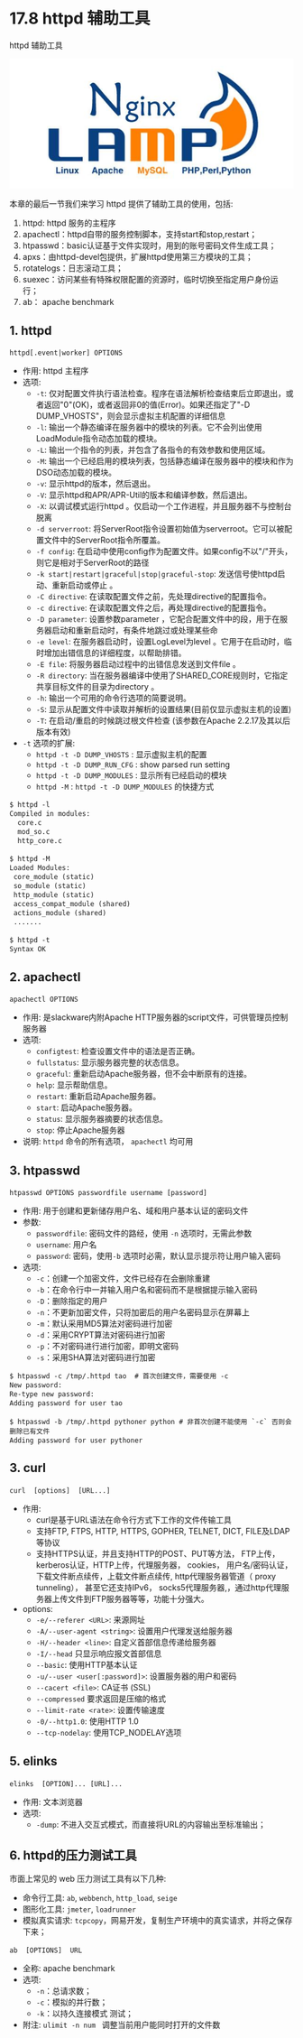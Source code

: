 # 17.8 httpd 辅助工具


httpd 辅助工具

![linux-mt](/images/linux_mt/linux_mt1.jpg)
<!-- more -->

本章的最后一节我们来学习 httpd 提供了辅助工具的使用，包括:
1. httpd: httpd 服务的主程序
2. apachectl：httpd自带的服务控制脚本，支持start和stop,restart；
1. htpasswd：basic认证基于文件实现时，用到的账号密码文件生成工具；
3. apxs：由httpd-devel包提供，扩展httpd使用第三方模块的工具；
4. rotatelogs：日志滚动工具；
5. suexec：访问某些有特殊权限配置的资源时，临时切换至指定用户身份运行；
6. ab： apache benchmark

## 1. httpd
`httpd[.event|worker] OPTIONS`
- 作用: httpd 主程序
- 选项:
	- `-t`: 仅对配置文件执行语法检查。程序在语法解析检查结束后立即退出，或者返回"0"(OK)，或者返回非0的值(Error)。如果还指定了"-D DUMP_VHOSTS"，则会显示虚拟主机配置的详细信息
	- `-l`: 输出一个静态编译在服务器中的模块的列表。它不会列出使用LoadModule指令动态加载的模块。
	- `-L`: 输出一个指令的列表，并包含了各指令的有效参数和使用区域。
	- `-M`: 输出一个已经启用的模块列表，包括静态编译在服务器中的模块和作为DSO动态加载的模块。
	- `-v`: 显示httpd的版本，然后退出。
	- `-V`: 显示httpd和APR/APR-Util的版本和编译参数，然后退出。
	- `-X`: 以调试模式运行httpd 。仅启动一个工作进程，并且服务器不与控制台脱离
	- `-d serverroot`: 将ServerRoot指令设置初始值为serverroot。它可以被配置文件中的ServerRoot指令所覆盖。
	- `-f config`: 在启动中使用config作为配置文件。如果config不以"/"开头，则它是相对于ServerRoot的路径
	- `-k start|restart|graceful|stop|graceful-stop`: 发送信号使httpd启动、重新启动或停止 。
	- `-C directive`: 在读取配置文件之前，先处理directive的配置指令。
	- `-c directive`: 在读取配置文件之后，再处理directive的配置指令。
	- `-D parameter`: 设置参数parameter ，它配合配置文件中的<IfDefine>段，用于在服务器启动和重新启动时，有条件地跳过或处理某些命
	- `-e level`: 在服务器启动时，设置LogLevel为level 。它用于在启动时，临时增加出错信息的详细程度，以帮助排错。
	- `-E file`: 将服务器启动过程中的出错信息发送到文件file 。
	- `-R directory`: 当在服务器编译中使用了SHARED_CORE规则时，它指定共享目标文件的目录为directory 。
	- `-h`: 输出一个可用的命令行选项的简要说明。
	- `-S`: 显示从配置文件中读取并解析的设置结果(目前仅显示虚拟主机的设置)
	- `-T`: 在启动/重启的时候跳过根文件检查 (该参数在Apache 2.2.17及其以后版本有效)
- `-t` 选项的扩展:
	- `httpd -t -D DUMP_VHOSTS` : 显示虚拟主机的配置
	- `httpd -t -D DUMP_RUN_CFG` : show parsed run setting
	- `httpd -t -D DUMP_MODULES` : 显示所有已经启动的模块
	- `httpd -M` : `httpd -t -D DUMP_MODULES` 的快捷方式

```
$ httpd -l
Compiled in modules:
  core.c
  mod_so.c
  http_core.c

$ httpd -M
Loaded Modules:
 core_module (static)
 so_module (static)
 http_module (static)
 access_compat_module (shared)
 actions_module (shared)
 .......

$ httpd -t
Syntax OK
```

## 2. apachectl
`apachectl OPTIONS`
- 作用: 是slackware内附Apache HTTP服务器的script文件，可供管理员控制服务器
- 选项:
	- `configtest`: 检查设置文件中的语法是否正确。
	- `fullstatus`: 显示服务器完整的状态信息。
	- `graceful`: 重新启动Apache服务器，但不会中断原有的连接。
	- `help`: 显示帮助信息。
	- `restart`: 重新启动Apache服务器。
	- `start`: 启动Apache服务器。
	- `status`: 显示服务器摘要的状态信息。
	- `stop`: 停止Apache服务器
- 说明: `httpd` 命令的所有选项， `apachectl` 均可用

## 3. htpasswd
`htpasswd OPTIONS passwordfile username [password]`
- 作用: 用于创建和更新储存用户名、域和用户基本认证的密码文件
- 参数:
	- `passwordfile`: 密码文件的路经，使用 `-n` 选项时，无需此参数
	- `username`: 用户名
	- `password`: 密码，使用`-b` 选项时必需，默认显示提示符让用户输入密码
- 选项:
	- `-c`：创建一个加密文件，文件已经存在会删除重建
	- `-b`：在命令行中一并输入用户名和密码而不是根据提示输入密码
	- `-D`：删除指定的用户
	- `-n`：不更新加密文件，只将加密后的用户名密码显示在屏幕上
	- `-m`：默认采用MD5算法对密码进行加密
	- `-d`：采用CRYPT算法对密码进行加密
	- `-p`：不对密码进行进行加密，即明文密码
	- `-s`：采用SHA算法对密码进行加密

```
$ htpasswd -c /tmp/.httpd tao  # 首次创建文件，需要使用 -c
New password:
Re-type new password:
Adding password for user tao

$ htpasswd -b /tmp/.httpd pythoner python # 非首次创建不能使用 `-c` 否则会删除已有文件
Adding password for user pythoner
```

## 3. curl
`curl  [options]  [URL...]`
- 作用:
    - curl是基于URL语法在命令行方式下工作的文件传输工具
    - 支持FTP, FTPS, HTTP, HTTPS, GOPHER, TELNET, DICT, FILE及LDAP等协议
    - 支持HTTPS认证，并且支持HTTP的POST、PUT等方法， FTP上传， kerberos认证，HTTP上传，代理服务器， cookies， 用户名/密码认证， 下载文件断点续传，上载文件断点续传, http代理服务器管道（ proxy tunneling）， 甚至它还支持IPv6， socks5代理服务器,，通过http代理服务器上传文件到FTP服务器等等，功能十分强大。
- options:
    - `-e/--referer <URL>`:  来源网址
    - `-A/--user-agent <string>`:  设置用户代理发送给服务器
    - `-H/--header <line>`: 自定义首部信息传递给服务器
    - `-I/--head` 只显示响应报文首部信息
    - `--basic`: 使用HTTP基本认证
    - `-u/--user <user[:password]>`: 设置服务器的用户和密码
    - `--cacert <file>`:  CA证书 (SSL)
    - `--compressed` 要求返回是压缩的格式
    - `--limit-rate <rate>`:  设置传输速度
    - `-0/--http1.0`: 使用HTTP 1.0
    - `--tcp-nodelay`: 使用TCP_NODELAY选项


## 5. elinks   
`elinks  [OPTION]... [URL]...`
- 作用: 文本浏览器
- 选项:
	- `-dump`: 不进入交互式模式，而直接将URL的内容输出至标准输出；

## 6. httpd的压力测试工具
市面上常见的 web 压力测试工具有以下几种:
- 命令行工具: `ab`, `webbench`, `http_load`, `seige`
- 图形化工具: `jmeter`, `loadrunner`
- 模拟真实请求: `tcpcopy`，网易开发，复制生产环境中的真实请求，并将之保存下来；

`ab  [OPTIONS]  URL`
- 全称: apache benchmark
- 选项:
	- `-n`：总请求数；
	- `-c`：模拟的并行数；
	- `-k`：以持久连接模式 测试；
- 附注: `ulimit -n num ` 调整当前用户能同时打开的文件数

